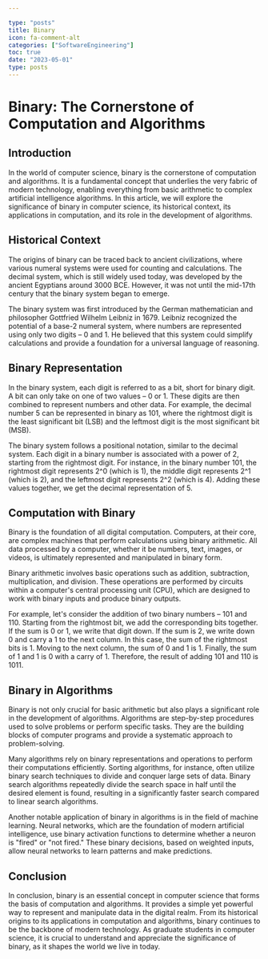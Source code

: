 ```yaml
---

type: "posts"
title: Binary
icon: fa-comment-alt
categories: ["SoftwareEngineering"]
toc: true
date: "2023-05-01"
type: posts
---
```





# Binary: The Cornerstone of Computation and Algorithms

## Introduction

In the world of computer science, binary is the cornerstone of computation and algorithms. It is a fundamental concept that underlies the very fabric of modern technology, enabling everything from basic arithmetic to complex artificial intelligence algorithms. In this article, we will explore the significance of binary in computer science, its historical context, its applications in computation, and its role in the development of algorithms.

## Historical Context

The origins of binary can be traced back to ancient civilizations, where various numeral systems were used for counting and calculations. The decimal system, which is still widely used today, was developed by the ancient Egyptians around 3000 BCE. However, it was not until the mid-17th century that the binary system began to emerge.

The binary system was first introduced by the German mathematician and philosopher Gottfried Wilhelm Leibniz in 1679. Leibniz recognized the potential of a base-2 numeral system, where numbers are represented using only two digits – 0 and 1. He believed that this system could simplify calculations and provide a foundation for a universal language of reasoning.

## Binary Representation

In the binary system, each digit is referred to as a bit, short for binary digit. A bit can only take on one of two values – 0 or 1. These digits are then combined to represent numbers and other data. For example, the decimal number 5 can be represented in binary as 101, where the rightmost digit is the least significant bit (LSB) and the leftmost digit is the most significant bit (MSB).

The binary system follows a positional notation, similar to the decimal system. Each digit in a binary number is associated with a power of 2, starting from the rightmost digit. For instance, in the binary number 101, the rightmost digit represents 2^0 (which is 1), the middle digit represents 2^1 (which is 2), and the leftmost digit represents 2^2 (which is 4). Adding these values together, we get the decimal representation of 5.

## Computation with Binary

Binary is the foundation of all digital computation. Computers, at their core, are complex machines that perform calculations using binary arithmetic. All data processed by a computer, whether it be numbers, text, images, or videos, is ultimately represented and manipulated in binary form.

Binary arithmetic involves basic operations such as addition, subtraction, multiplication, and division. These operations are performed by circuits within a computer's central processing unit (CPU), which are designed to work with binary inputs and produce binary outputs.

For example, let's consider the addition of two binary numbers – 101 and 110. Starting from the rightmost bit, we add the corresponding bits together. If the sum is 0 or 1, we write that digit down. If the sum is 2, we write down 0 and carry a 1 to the next column. In this case, the sum of the rightmost bits is 1. Moving to the next column, the sum of 0 and 1 is 1. Finally, the sum of 1 and 1 is 0 with a carry of 1. Therefore, the result of adding 101 and 110 is 1011.

## Binary in Algorithms

Binary is not only crucial for basic arithmetic but also plays a significant role in the development of algorithms. Algorithms are step-by-step procedures used to solve problems or perform specific tasks. They are the building blocks of computer programs and provide a systematic approach to problem-solving.

Many algorithms rely on binary representations and operations to perform their computations efficiently. Sorting algorithms, for instance, often utilize binary search techniques to divide and conquer large sets of data. Binary search algorithms repeatedly divide the search space in half until the desired element is found, resulting in a significantly faster search compared to linear search algorithms.

Another notable application of binary in algorithms is in the field of machine learning. Neural networks, which are the foundation of modern artificial intelligence, use binary activation functions to determine whether a neuron is "fired" or "not fired." These binary decisions, based on weighted inputs, allow neural networks to learn patterns and make predictions.

## Conclusion

In conclusion, binary is an essential concept in computer science that forms the basis of computation and algorithms. It provides a simple yet powerful way to represent and manipulate data in the digital realm. From its historical origins to its applications in computation and algorithms, binary continues to be the backbone of modern technology. As graduate students in computer science, it is crucial to understand and appreciate the significance of binary, as it shapes the world we live in today.